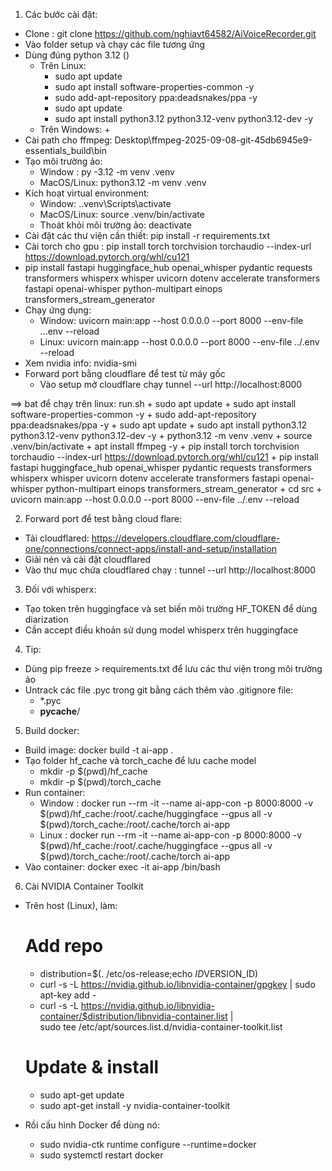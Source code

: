 1. Các bước cài đặt:
  + Clone : git clone https://github.com/nghiavt64582/AiVoiceRecorder.git
  + Vào folder setup và chạy các file tương ứng
  + Dùng đúng python 3.12 ()
    + Trên Linux: 
      + sudo apt update
      + sudo apt install software-properties-common -y
      + sudo add-apt-repository ppa:deadsnakes/ppa -y
      + sudo apt update
      + sudo apt install python3.12 python3.12-venv python3.12-dev -y
    + Trên Windows:
      + 
  + Cài path cho ffmpeg: Desktop\ffmpeg-2025-09-08-git-45db6945e9-essentials_build\bin
  + Tạo môi trường ảo: 
    + Window : py -3.12 -m venv .venv
    + MacOS/Linux: python3.12 -m venv .venv
  + Kích hoạt virtual environment:
    + Window: .\.venv\Scripts\activate
    + MacOS/Linux: source .venv/bin/activate
    + Thoát khỏi môi trường ảo: deactivate
  + Cài đặt các thư viện cần thiết: pip install -r requirements.txt
  + Cài torch cho gpu : pip install torch torchvision torchaudio --index-url https://download.pytorch.org/whl/cu121
  + pip install fastapi huggingface_hub openai_whisper pydantic requests transformers whisperx whisper uvicorn dotenv accelerate transformers fastapi openai-whisper python-multipart einops transformers_stream_generator
  + Chạy ứng dụng: 
    + Window: uvicorn main:app --host 0.0.0.0 --port 8000 --env-file ..\.env --reload
    + Linux: uvicorn main:app --host 0.0.0.0 --port 8000 --env-file ../.env --reload
  + Xem nvidia info: nvidia-smi
  + Forward port bằng cloudflare để test từ máy gốc
    + Vào setup mở cloudflare chạy tunnel --url http://localhost:8000

==> bat để chạy trên linux: run.sh
      + sudo apt update
      + sudo apt install software-properties-common -y
      + sudo add-apt-repository ppa:deadsnakes/ppa -y
      + sudo apt update
      + sudo apt install python3.12 python3.12-venv python3.12-dev -y
      + python3.12 -m venv .venv
      + source .venv/bin/activate
      + apt install ffmpeg -y
      + pip install torch torchvision torchaudio --index-url https://download.pytorch.org/whl/cu121
      + pip install fastapi huggingface_hub openai_whisper pydantic requests transformers whisperx whisper uvicorn dotenv accelerate transformers fastapi openai-whisper python-multipart einops transformers_stream_generator
      + cd src
      + uvicorn main:app --host 0.0.0.0 --port 8000 --env-file ../.env --reload


2. Forward port để test bằng cloud flare:
  + Tải cloudflared: https://developers.cloudflare.com/cloudflare-one/connections/connect-apps/install-and-setup/installation
  + Giải nén và cài đặt cloudflared
  + Vào thư mục chứa cloudflared chạy : tunnel --url http://localhost:8000

3. Đối với whisperx:
  + Tạo token trên huggingface và set biến môi trường HF_TOKEN để dùng diarization
  + Cần accept điều khoản sử dụng model whisperx trên huggingface

4. Tip:
  + Dùng pip freeze > requirements.txt để lưu các thư viện trong môi trường ảo
  + Untrack các file .pyc trong git bằng cách thêm vào .gitignore file:
    + *.pyc
    + __pycache__/

5. Build docker:
  + Build image: docker build -t ai-app .
  + Tạo folder hf_cache và torch_cache để lưu cache model
    + mkdir -p $(pwd)/hf_cache
    + mkdir -p $(pwd)/torch_cache
  + Run container: 
    + Window : docker run --rm -it --name ai-app-con -p 8000:8000 -v $(pwd)/hf_cache:/root/.cache/huggingface --gpus all -v $(pwd)/torch_cache:/root/.cache/torch ai-app 
    + Linux : docker run --rm -it --name ai-app-con -p 8000:8000 -v $(pwd)/hf_cache:/root/.cache/huggingface --gpus all -v $(pwd)/torch_cache:/root/.cache/torch ai-app
  + Vào container: docker exec -it ai-app /bin/bash

6. Cài NVIDIA Container Toolkit

  + Trên host (Linux), làm:
    # Add repo
    + distribution=$(. /etc/os-release;echo $ID$VERSION_ID)
    + curl -s -L https://nvidia.github.io/libnvidia-container/gpgkey | sudo apt-key add -
    + curl -s -L https://nvidia.github.io/libnvidia-container/$distribution/libnvidia-container.list | \
      sudo tee /etc/apt/sources.list.d/nvidia-container-toolkit.list

    # Update & install
    + sudo apt-get update
    + sudo apt-get install -y nvidia-container-toolkit

  + Rồi cấu hình Docker để dùng nó:
    + sudo nvidia-ctk runtime configure --runtime=docker
    + sudo systemctl restart docker
